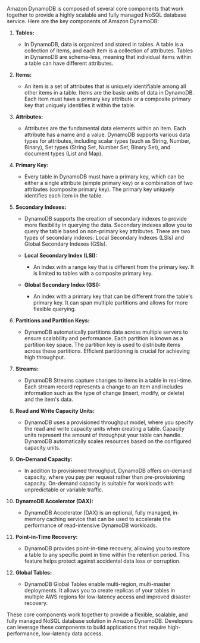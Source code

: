 Amazon DynamoDB is composed of several core components that work together to provide a highly scalable and fully managed NoSQL database service. Here are the key components of Amazon DynamoDB:

1. **Tables:**
   - In DynamoDB, data is organized and stored in tables. A table is a collection of items, and each item is a collection of attributes. Tables in DynamoDB are schema-less, meaning that individual items within a table can have different attributes.

2. **Items:**
   - An item is a set of attributes that is uniquely identifiable among all other items in a table. Items are the basic units of data in DynamoDB. Each item must have a primary key attribute or a composite primary key that uniquely identifies it within the table.

3. **Attributes:**
   - Attributes are the fundamental data elements within an item. Each attribute has a name and a value. DynamoDB supports various data types for attributes, including scalar types (such as String, Number, Binary), Set types (String Set, Number Set, Binary Set), and document types (List and Map).

4. **Primary Key:**
   - Every table in DynamoDB must have a primary key, which can be either a single attribute (simple primary key) or a combination of two attributes (composite primary key). The primary key uniquely identifies each item in the table.

5. **Secondary Indexes:**
   - DynamoDB supports the creation of secondary indexes to provide more flexibility in querying the data. Secondary indexes allow you to query the table based on non-primary key attributes. There are two types of secondary indexes: Local Secondary Indexes (LSIs) and Global Secondary Indexes (GSIs).

   - **Local Secondary Index (LSI):**
     - An index with a range key that is different from the primary key. It is limited to tables with a composite primary key.

   - **Global Secondary Index (GSI):**
     - An index with a primary key that can be different from the table's primary key. It can span multiple partitions and allows for more flexible querying.

6. **Partitions and Partition Keys:**
   - DynamoDB automatically partitions data across multiple servers to ensure scalability and performance. Each partition is known as a partition key space. The partition key is used to distribute items across these partitions. Efficient partitioning is crucial for achieving high throughput.

7. **Streams:**
   - DynamoDB Streams capture changes to items in a table in real-time. Each stream record represents a change to an item and includes information such as the type of change (insert, modify, or delete) and the item's data.

8. **Read and Write Capacity Units:**
   - DynamoDB uses a provisioned throughput model, where you specify the read and write capacity units when creating a table. Capacity units represent the amount of throughput your table can handle. DynamoDB automatically scales resources based on the configured capacity units.

9. **On-Demand Capacity:**
   - In addition to provisioned throughput, DynamoDB offers on-demand capacity, where you pay per request rather than pre-provisioning capacity. On-demand capacity is suitable for workloads with unpredictable or variable traffic.

10. **DynamoDB Accelerator (DAX):**
    - DynamoDB Accelerator (DAX) is an optional, fully managed, in-memory caching service that can be used to accelerate the performance of read-intensive DynamoDB workloads.

11. **Point-in-Time Recovery:**
    - DynamoDB provides point-in-time recovery, allowing you to restore a table to any specific point in time within the retention period. This feature helps protect against accidental data loss or corruption.

12. **Global Tables:**
    - DynamoDB Global Tables enable multi-region, multi-master deployments. It allows you to create replicas of your tables in multiple AWS regions for low-latency access and improved disaster recovery.

These core components work together to provide a flexible, scalable, and fully managed NoSQL database solution in Amazon DynamoDB. Developers can leverage these components to build applications that require high-performance, low-latency data access.
